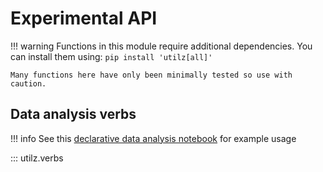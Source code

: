 # Experimental API

!!! warning
    Functions in this module require additional dependencies. You can install them using: `pip install 'utilz[all]'`

    Many functions here have only been minimally tested so use with caution. 

## Data analysis verbs

!!! info
    See this [declarative data analysis notebook](fp_data_analysis.ipynb) for example usage

::: utilz.verbs
